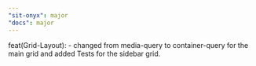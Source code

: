 ```yaml
---
"sit-onyx": major
"docs": major
---
```


feat(Grid-Layout): - changed from media-query to container-query for the main grid and added Tests for the sidebar grid.

